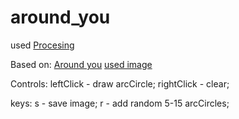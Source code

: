around_you
==========

used [Procesing](http://www.processing.org/)

Based on:
[Around you](https://www.flickr.com/photos/sergioalbiac/7127965111/)
[used image](http://society6.com/product/sasha-c7u_print#1=45)

Controls:
leftClick   - draw arcCircle;
rightClick  - clear;

keys:
s - save image;
r - add random 5-15 arcCircles;
